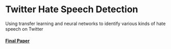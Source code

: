 # Twitter Hate Speech Detection

Using transfer learning and neural networks to identify various kinds of hate speech on Twitter

#### [Final Paper](https://github.com/NYU-CDS-Capstone-Project/TwitterHateSpeechDetection/blob/master/Caroline_Roper_Taurean_Parker_Capstone_Project_Paper.pdf)
